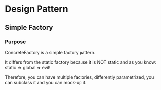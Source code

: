 # Design Pattern

## Simple Factory

### Purpose

ConcreteFactory is a simple factory pattern.

It differs from the static factory because it is NOT static and as you know: static => global => evil!

Therefore, you can have multiple factories, differently parametrized, you can subclass it and you can mock-up it.

